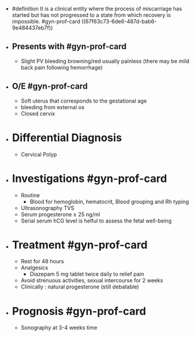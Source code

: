 - #definition It is a clinical entity where the process of miscarriage has started but has not progressed to a state from which recovery is impossible. #gyn-prof-card
  ((67f63c73-6de6-487d-bab6-9e484437eb7f))
- ## Presents with #gyn-prof-card
	- Slight PV bleeding browning/red usually painless (there may be mild back pain following hemorrhage)
- ## O/E #gyn-prof-card
	- Soft uterus that corresponds to the gestational age
	- bleeding from external os
	- Closed cervix
- # Differential Diagnosis
	- Cervical Polyp
- # Investigations #gyn-prof-card
	- Routine
		- Blood for hemoglobin, hematocrit, Blood grouping and Rh typing
	- Ultrasonography TVS
	- Serum progesterone ≥ 25 ng/ml
	- Serial serum hCG level is helful to assess the fetal well-being
- # Treatment #gyn-prof-card
	- Rest for 48 hours
	- Analgesics
		- Diazepam 5 mg tablet twice daily to relief pain
	- Avoid strenuous activities, sexual intercourse for 2 weeks
	- Clinically : natural progesterone (still debatable)
- # Prognosis #gyn-prof-card
	- Sonography at 3-4 weeks time